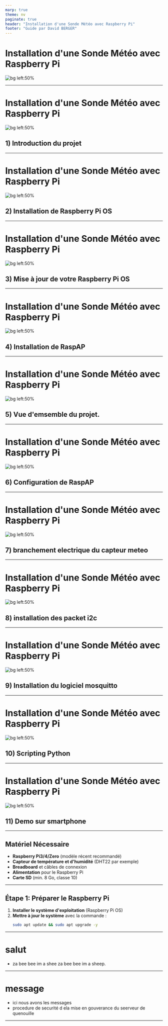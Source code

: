 ```yaml
---
marp: true
theme: nv
paginate: true
header: "Installation d'une Sonde Météo avec Raspberry Pi"
footer: "Guide par David BERGER"
---
```


# Installation d'une Sonde Météo avec Raspberry Pi

![bg left:50%](a/mascotte.jpg)

---

# Installation d'une Sonde Météo avec Raspberry Pi

![bg left:50%](a/mascotte.jpg)

## 1) Introduction du projet

---

# Installation d'une Sonde Météo avec Raspberry Pi

![bg left:50%](a/001.jpg)

## 2) Installation de Raspberry Pi OS

---

# Installation d'une Sonde Météo avec Raspberry Pi

![bg left:50%](a/002.jpg)

## 3) Mise à jour de votre Raspberry Pi OS

---

# Installation d'une Sonde Météo avec Raspberry Pi

![bg left:50%](a/003.jpg)

## 4) Installation de RaspAP

---

# Installation d'une Sonde Météo avec Raspberry Pi

![bg left:50%](a/004.jpg)

## 5) Vue d'emsemble du projet.

---

# Installation d'une Sonde Météo avec Raspberry Pi

![bg left:50%](a/rasp.jpg)

## 6) Configuration de RaspAP

---

# Installation d'une Sonde Météo avec Raspberry Pi

![bg left:50%](a/rasp.jpg)

## 7) branchement electrique du capteur meteo

---

# Installation d'une Sonde Météo avec Raspberry Pi

![bg left:50%](a/rasp.jpg)

## 8) installation des packet i2c

---

# Installation d'une Sonde Météo avec Raspberry Pi

![bg left:50%](a/rasp.jpg)

## 9) Installation du logiciel mosquitto

---

# Installation d'une Sonde Météo avec Raspberry Pi

![bg left:50%](a/rasp.jpg)

## 10) Scripting Python

---

# Installation d'une Sonde Météo avec Raspberry Pi

![bg left:50%](a/rasp.jpg)

## 11) Demo sur smartphone

---


## Matériel Nécessaire

- **Raspberry Pi3/4/Zero** (modèle récent recommandé)
- **Capteur de température et d'humidité** (DHT22 par exemple)
- **Breadboard** et câbles de connexion
- **Alimentation** pour le Raspberry Pi
- **Carte SD** (min. 8 Go, classe 10)

---

## Étape 1: Préparer le Raspberry Pi

1. **Installer le système d'exploitation** (Raspberry Pi OS)
2. **Mettre à jour le système** avec la commande :
   ```bash
   sudo apt update && sudo apt upgrade -y

---

# salut

- za bee bee im a shee za bee bee im a sheep.

---

# message

- ici nous avons les messages
- procedure de securité d ela mise en gouverance du seerveur de quenouille

---
